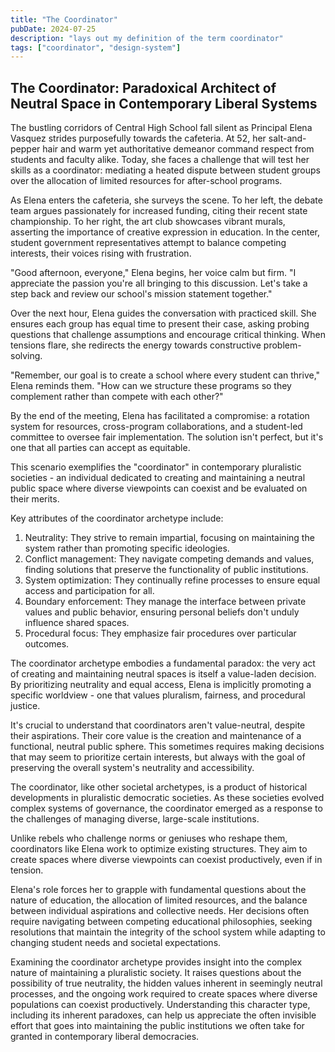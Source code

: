 ```yaml
---
title: "The Coordinator"
pubDate: 2024-07-25
description: "lays out my definition of the term coordinator"
tags: ["coordinator", "design-system"]
---
```


## The Coordinator: Paradoxical Architect of Neutral Space in Contemporary Liberal Systems

The bustling corridors of Central High School fall silent as Principal Elena Vasquez strides purposefully towards the cafeteria. At 52, her salt-and-pepper hair and warm yet authoritative demeanor command respect from students and faculty alike. Today, she faces a challenge that will test her skills as a coordinator: mediating a heated dispute between student groups over the allocation of limited resources for after-school programs.

As Elena enters the cafeteria, she surveys the scene. To her left, the debate team argues passionately for increased funding, citing their recent state championship. To her right, the art club showcases vibrant murals, asserting the importance of creative expression in education. In the center, student government representatives attempt to balance competing interests, their voices rising with frustration.

"Good afternoon, everyone," Elena begins, her voice calm but firm. "I appreciate the passion you're all bringing to this discussion. Let's take a step back and review our school's mission statement together."

Over the next hour, Elena guides the conversation with practiced skill. She ensures each group has equal time to present their case, asking probing questions that challenge assumptions and encourage critical thinking. When tensions flare, she redirects the energy towards constructive problem-solving.

"Remember, our goal is to create a school where every student can thrive," Elena reminds them. "How can we structure these programs so they complement rather than compete with each other?"

By the end of the meeting, Elena has facilitated a compromise: a rotation system for resources, cross-program collaborations, and a student-led committee to oversee fair implementation. The solution isn't perfect, but it's one that all parties can accept as equitable.

This scenario exemplifies the "coordinator" in contemporary pluralistic societies - an individual dedicated to creating and maintaining a neutral public space where diverse viewpoints can coexist and be evaluated on their merits.

Key attributes of the coordinator archetype include:

1. Neutrality: They strive to remain impartial, focusing on maintaining the system rather than promoting specific ideologies.
2. Conflict management: They navigate competing demands and values, finding solutions that preserve the functionality of public institutions.
3. System optimization: They continually refine processes to ensure equal access and participation for all.
4. Boundary enforcement: They manage the interface between private values and public behavior, ensuring personal beliefs don't unduly influence shared spaces.
5. Procedural focus: They emphasize fair procedures over particular outcomes.

The coordinator archetype embodies a fundamental paradox: the very act of creating and maintaining neutral spaces is itself a value-laden decision. By prioritizing neutrality and equal access, Elena is implicitly promoting a specific worldview - one that values pluralism, fairness, and procedural justice.

It's crucial to understand that coordinators aren't value-neutral, despite their aspirations. Their core value is the creation and maintenance of a functional, neutral public sphere. This sometimes requires making decisions that may seem to prioritize certain interests, but always with the goal of preserving the overall system's neutrality and accessibility.

The coordinator, like other societal archetypes, is a product of historical developments in pluralistic democratic societies. As these societies evolved complex systems of governance, the coordinator emerged as a response to the challenges of managing diverse, large-scale institutions.

Unlike rebels who challenge norms or geniuses who reshape them, coordinators like Elena work to optimize existing structures. They aim to create spaces where diverse viewpoints can coexist productively, even if in tension.

Elena's role forces her to grapple with fundamental questions about the nature of education, the allocation of limited resources, and the balance between individual aspirations and collective needs. Her decisions often require navigating between competing educational philosophies, seeking resolutions that maintain the integrity of the school system while adapting to changing student needs and societal expectations.

Examining the coordinator archetype provides insight into the complex nature of maintaining a pluralistic society. It raises questions about the possibility of true neutrality, the hidden values inherent in seemingly neutral processes, and the ongoing work required to create spaces where diverse populations can coexist productively. Understanding this character type, including its inherent paradoxes, can help us appreciate the often invisible effort that goes into maintaining the public institutions we often take for granted in contemporary liberal democracies.